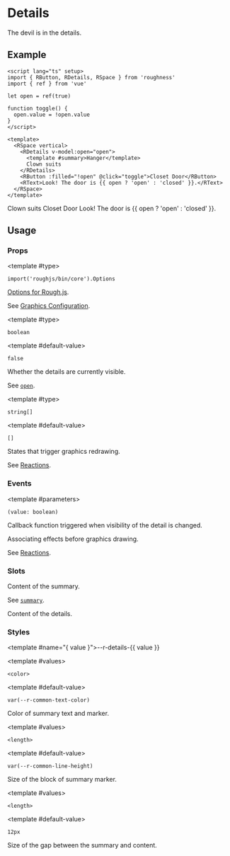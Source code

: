 <script lang="ts" setup>
import { RButton, RDetails, RSpace, RTable, RText } from 'roughness'
import { ref } from 'vue'

let open = ref(true)

function toggle() {
  open.value = !open.value
}
</script>

# Details

The devil is in the details.

## Example

<RDetails>
  <template #summary>Show Code</template>

```vue
<script lang="ts" setup>
import { RButton, RDetails, RSpace } from 'roughness'
import { ref } from 'vue'

let open = ref(true)

function toggle() {
  open.value = !open.value
}
</script>

<template>
  <RSpace vertical>
    <RDetails v-model:open="open">
      <template #summary>Hanger</template>
      Clown suits
    </RDetails>
    <RButton :filled="!open" @click="toggle">Closet Door</RButton>
    <RText>Look! The door is {{ open ? 'open' : 'closed' }}.</RText>
  </RSpace>
</template>
```

</RDetails>

<RSpace vertical>
  <RDetails v-model:open="open">
    <template #summary>Hanger</template>
    Clown suits
  </RDetails>
  <RButton :filled="!open" @click="toggle">Closet Door</RButton>
  <RText>Look! The door is {{ open ? 'open' : 'closed' }}.</RText>
</RSpace>

## Usage

### Props

<RPropsTable>

  <RProp name="graphics-options">

  <template #type>

  `import('roughjs/bin/core').Options`

  </template>

  [Options for Rough.js](https://github.com/rough-stuff/rough/wiki#options).

  See [Graphics Configuration](/components/graphics#component-prop).

  </RProp>

  <RProp name="open">

  <template #type>

  `boolean`

  </template>

  <template #default-value>

  `false`

  </template>

  Whether the details are currently visible.

  See [`open`](https://developer.mozilla.org/en-US/docs/Web/HTML/Element/details#open).

  </RProp>

  <RProp name="reactions">

  <template #type>

  `string[]`

  </template>

  <template #default-value>

  `[]`

  </template>

  States that trigger graphics redrawing.

  See [Reactions](/guide/theme#reactions).

  </RProp>

</RPropsTable>

### Events

<REventsTable>

  <REvent name="update:open">

  <template #parameters>

  `(value: boolean)`

  </template>

  Callback function triggered when visibility of the detail is changed.

  </REvent>

  <REvent name="will-draw">

  Associating effects before graphics drawing.

  See [Reactions](/guide/theme#reactions).

  </REvent>

</REventsTable>

### Slots

<RSlotsTable>

  <RSlot name="summary">

  Content of the summary.

  See [`summary`](https://developer.mozilla.org/en-US/docs/Web/HTML/Element/summary).

  </RSlot>

  <RSlot name="default">
    Content of the details.
  </RSlot>

</RSlotsTable>

### Styles

<RStylesTable>

  <template #name="{ value }">--r-details-{{ value }}</template>

  <RStyle name="summary-color">

  <template #values>

  `<color>`

  </template>

  <template #default-value>

  `var(--r-common-text-color)`

  </template>

  Color of summary text and marker.

  </RStyle>

  <RStyle name="summary-marker-size">

  <template #values>

  `<length>`

  </template>

  <template #default-value>

  `var(--r-common-line-height)`

  </template>

  Size of the block of summary marker.

  </RStyle>

  <RStyle name="gap-size">

  <template #values>

  `<length>`

  </template>

  <template #default-value>

  `12px`

  </template>

  Size of the gap between the summary and content.

  </RStyle>

</RStylesTable>
